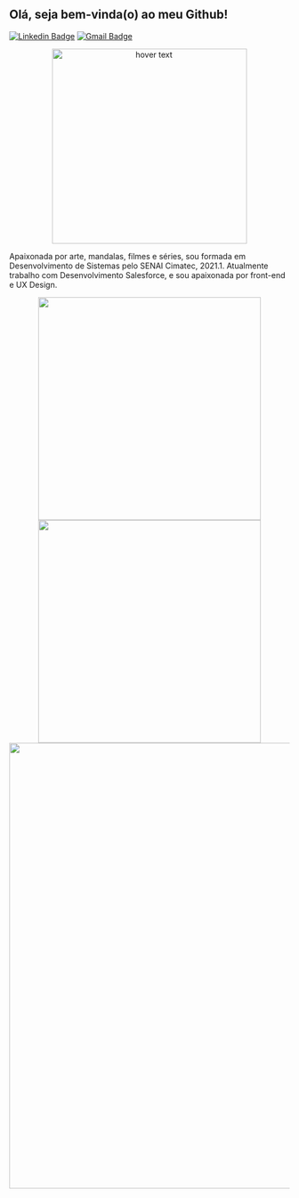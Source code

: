 ## Olá, seja bem-vinda(o) ao meu Github!

[![Linkedin Badge](https://img.shields.io/badge/-LinkedIn-blue?style=flat-square&logo=Linkedin&logoColor=white&link=https://www.linkedin.com/in/elisetevidotti/)](https://www.linkedin.com/in/elisetevidotti/) [![Gmail Badge](https://img.shields.io/badge/-Gmail-c14438?style=flat-square&logo=Gmail&logoColor=white&link=mailto:liz.vidotti@gmail.com)](mailto:liz.vidotti@gmail.com/)

<p align="center">
  <img src="https://github.com/lizvidotti91/lizvidotti91/blob/master/blogging.svg?raw=true" width="350" title="hover text">
</p>

Apaixonada por arte, mandalas, filmes e séries, sou formada em Desenvolvimento de Sistemas pelo SENAI Cimatec, 2021.1.
Atualmente trabalho com Desenvolvimento Salesforce, e sou apaixonada por front-end e UX Design.

<p align="center">
  <img width="400px" src="https://github-readme-stats.vercel.app/api/top-langs/?username=lizvidotti91&hide=html&layout=compact" />
  <img width="400px" src="https://github-readme-stats.vercel.app/api?username=lizvidotti91&show_icons=true" />
  <img width="800px" src="https://github-profile-trophy.vercel.app/?username=ryo-ma" />
</p>

